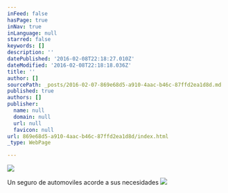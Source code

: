 ```yaml
---
inFeed: false
hasPage: true
inNav: true
inLanguage: null
starred: false
keywords: []
description: ''
datePublished: '2016-02-08T22:18:27.010Z'
dateModified: '2016-02-08T22:18:18.036Z'
title: ''
author: []
sourcePath: _posts/2016-02-07-869e68d5-a910-4aac-b46c-87ffd2ea1d8d.md
published: true
authors: []
publisher:
  name: null
  domain: null
  url: null
  favicon: null
url: 869e68d5-a910-4aac-b46c-87ffd2ea1d8d/index.html
_type: WebPage

---
```

![](https://the-grid-user-content.s3-us-west-2.amazonaws.com/b1686d86-53a8-4ec5-a023-b3517575cfac.jpg)

Un seguro de automoviles acorde a sus necesidades
![](https://the-grid-user-content.s3-us-west-2.amazonaws.com/643bda45-d6da-4576-958f-0e9c5b808434.jpg)